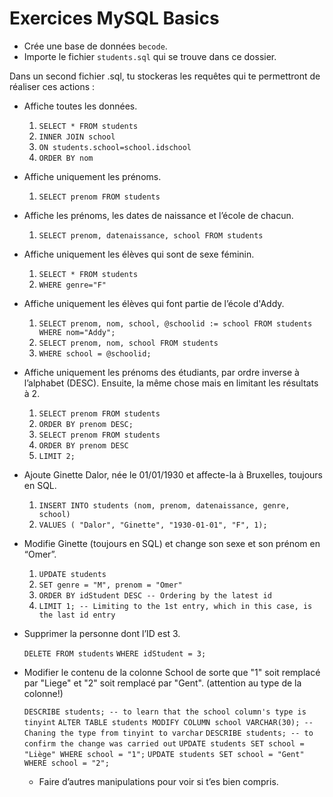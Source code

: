 # Exercices MySQL Basics

- Crée une base de données `becode`.
- Importe le fichier `students.sql` qui se trouve dans ce dossier.

Dans un second fichier .sql, tu stockeras les requêtes qui te permettront de réaliser ces actions :

- Affiche toutes les données.
  
  1. `SELECT * FROM students`
  1. `INNER JOIN school`
  1. `ON students.school=school.idschool`
  1. `ORDER BY nom`
  
- Affiche uniquement les prénoms.
  
  1. `SELECT prenom FROM students`
  
- Affiche les prénoms, les dates de naissance et l’école de chacun.
  
  1. `SELECT prenom, datenaissance, school FROM students`
  
- Affiche uniquement les élèves qui sont de sexe féminin.
  
  1. `SELECT * FROM students`
  1. `WHERE genre="F"`
  
- Affiche uniquement les élèves qui font partie de l’école d'Addy.
  
  1. `SELECT prenom, nom, school, @schoolid := school FROM students WHERE nom="Addy";`
  1. `SELECT prenom, nom, school FROM students`
  1. `WHERE school = @schoolid;`
  
- Affiche uniquement les prénoms des étudiants, par ordre inverse à l’alphabet
(DESC). Ensuite, la même chose mais en limitant les résultats à 2.

  1. `SELECT prenom FROM students`
  1. `ORDER BY prenom DESC;`
  1. `SELECT prenom FROM students`
  1. `ORDER BY prenom DESC`
  1. `LIMIT 2;`
  
- Ajoute Ginette Dalor, née le 01/01/1930 et affecte-la à Bruxelles, toujours en
SQL.

  1. `INSERT INTO students (nom, prenom, datenaissance, genre, school)`
  1. `VALUES ( "Dalor", "Ginette", "1930-01-01", "F", 1);`
  
- Modifie Ginette (toujours en SQL) et change son sexe et son prénom en “Omer”.
  
  1. `UPDATE students`
  1. `SET genre = "M", prenom = "Omer"`
  1. `ORDER BY idStudent DESC -- Ordering by the latest id`
  1. `LIMIT 1; -- Limiting to the 1st entry, which in this case, is the last id entry`
  
- Supprimer la personne dont l’ID est 3.
  
  `DELETE FROM students`
  `WHERE idStudent = 3;`
  
- Modifier le contenu de la colonne School de sorte que "1" soit remplacé par "Liege" et "2" soit remplacé par "Gent". (attention au type de la colonne!)
  
  `DESCRIBE students; -- to learn that the school column's type is tinyint`
  `ALTER TABLE students MODIFY COLUMN school VARCHAR(30); -- Chaning the type from tinyint to varchar`
  `DESCRIBE students; -- to confirm the change was carried out`
  `UPDATE students SET school = "Liège" WHERE school = "1";`
  `UPDATE students SET school = "Gent" WHERE school = "2";`
  
  - Faire d’autres manipulations pour voir si t’es bien compris.
